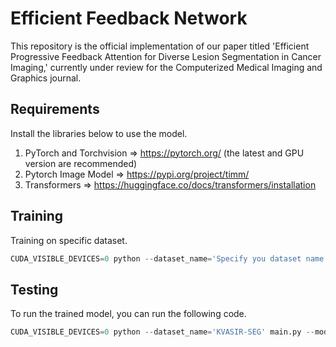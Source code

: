 # Efficient Feedback Network

This repository is the official implementation of our paper titled 'Efficient Progressive Feedback Attention for Diverse Lesion Segmentation in Cancer Imaging,' currently under review for the Computerized Medical Imaging and Graphics journal.

## Requirements
Install the libraries below to use the model.
1. PyTorch and Torchvision => https://pytorch.org/ (the latest and GPU version are recommended)
2. Pytorch Image Model => https://pypi.org/project/timm/
3. Transformers => https://huggingface.co/docs/transformers/installation


## Training
Training on specific dataset.
```python
CUDA_VISIBLE_DEVICES=0 python --dataset_name='Specify you dataset name' main.py --model=1
```

## Testing
To run the trained model, you can run the following code.
```python
CUDA_VISIBLE_DEVICES=0 python --dataset_name='KVASIR-SEG' main.py --model=1 --no-train
```
